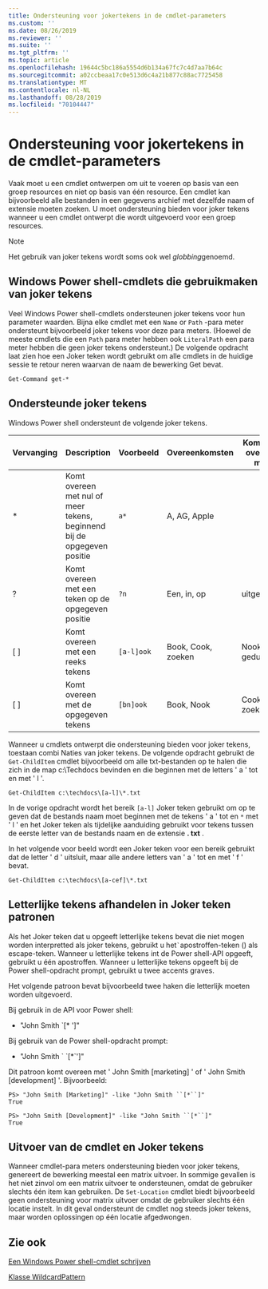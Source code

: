 ```yaml
---
title: Ondersteuning voor jokertekens in de cmdlet-parameters
ms.custom: ''
ms.date: 08/26/2019
ms.reviewer: ''
ms.suite: ''
ms.tgt_pltfrm: ''
ms.topic: article
ms.openlocfilehash: 19644c5bc186a5554d6b134a67fc7c4d7aa7b64c
ms.sourcegitcommit: a02ccbeaa17c0e513d6c4a21b877c88ac7725458
ms.translationtype: MT
ms.contentlocale: nl-NL
ms.lasthandoff: 08/28/2019
ms.locfileid: "70104447"
---
```

# <a name="supporting-wildcard-characters-in-cmdlet-parameters"></a>Ondersteuning voor jokertekens in de cmdlet-parameters

Vaak moet u een cmdlet ontwerpen om uit te voeren op basis van een groep resources en niet op basis van één resource. Een cmdlet kan bijvoorbeeld alle bestanden in een gegevens archief met dezelfde naam of extensie moeten zoeken. U moet ondersteuning bieden voor joker tekens wanneer u een cmdlet ontwerpt die wordt uitgevoerd voor een groep resources.

> [!NOTE]
> Het gebruik van joker tekens wordt soms ook wel *globbing*genoemd.

## <a name="windows-powershell-cmdlets-that-use-wildcards"></a>Windows Power shell-cmdlets die gebruikmaken van joker tekens

 Veel Windows Power shell-cmdlets ondersteunen joker tekens voor hun parameter waarden. Bijna elke cmdlet met een `Name` or `Path` -para meter ondersteunt bijvoorbeeld joker tekens voor deze para meters. (Hoewel de meeste cmdlets die een `Path` para meter hebben ook `LiteralPath` een para meter hebben die geen joker tekens ondersteunt.) De volgende opdracht laat zien hoe een Joker teken wordt gebruikt om alle cmdlets in de huidige sessie te retour neren waarvan de naam de bewerking Get bevat.

 `Get-Command get-*`

## <a name="supported-wildcard-characters"></a>Ondersteunde joker tekens

Windows Power shell ondersteunt de volgende joker tekens.

| Vervanging |                             Description                             |  Voorbeeld   |     Overeenkomsten      | Komt niet overeen met |
| -------- | ------------------------------------------------------------------- | ---------- | ---------------- | -------------- |
| *        | Komt overeen met nul of meer tekens, beginnend bij de opgegeven positie | `a*`       | A, AG, Apple     |                |
| ?        | Komt overeen met een teken op de opgegeven positie                     | `?n`       | Een, in, op       | uitgevoerd            |
| [ ]      | Komt overeen met een reeks tekens                                       | `[a-l]ook` | Book, Cook, zoeken | Nook, geduurde     |
| [ ]      | Komt overeen met de opgegeven tekens                                    | `[bn]ook`  | Book, Nook       | Cook, zoeken     |

Wanneer u cmdlets ontwerpt die ondersteuning bieden voor joker tekens, toestaan combi Naties van joker tekens. De volgende opdracht gebruikt de `Get-ChildItem` cmdlet bijvoorbeeld om alle txt-bestanden op te halen die zich in de map c:\Techdocs bevinden en die beginnen met de letters ' a ' tot en met ' l '.

`Get-ChildItem c:\techdocs\[a-l]\*.txt`

In de vorige opdracht wordt het bereik `[a-l]` Joker teken gebruikt om op te geven dat de bestands naam moet beginnen met de tekens ' a ' tot en `*` met ' l ' en het Joker teken als tijdelijke aanduiding gebruikt voor tekens tussen de eerste letter van de bestands naam en de extensie **. txt** .

In het volgende voor beeld wordt een Joker teken voor een bereik gebruikt dat de letter ' d ' uitsluit, maar alle andere letters van ' a ' tot en met ' f ' bevat.

`Get-ChildItem c:\techdocs\[a-cef]\*.txt`

## <a name="handling-literal-characters-in-wildcard-patterns"></a>Letterlijke tekens afhandelen in Joker teken patronen

Als het Joker teken dat u opgeeft letterlijke tekens bevat die niet mogen worden interpretted als joker tekens, gebruikt u het`` ` ``apostroffen-teken () als escape-teken. Wanneer u letterlijke tekens int de Power shell-API opgeeft, gebruikt u één apostroffen. Wanneer u letterlijke tekens opgeeft bij de Power shell-opdracht prompt, gebruikt u twee accents graves.

Het volgende patroon bevat bijvoorbeeld twee haken die letterlijk moeten worden uitgevoerd.

Bij gebruik in de API voor Power shell:

- "John Smith \`[* ']"

Bij gebruik van de Power shell-opdracht prompt:

- "John Smith \` \`[*\`']"

Dit patroon komt overeen met ' John Smith [marketing] ' of ' John Smith [development] '. Bijvoorbeeld:

```
PS> "John Smith [Marketing]" -like "John Smith ``[*``]"
True

PS> "John Smith [Development]" -like "John Smith ``[*``]"
True
```

## <a name="cmdlet-output-and-wildcard-characters"></a>Uitvoer van de cmdlet en Joker tekens

Wanneer cmdlet-para meters ondersteuning bieden voor joker tekens, genereert de bewerking meestal een matrix uitvoer.
In sommige gevallen is het niet zinvol om een matrix uitvoer te ondersteunen, omdat de gebruiker slechts één item kan gebruiken. De `Set-Location` cmdlet biedt bijvoorbeeld geen ondersteuning voor matrix uitvoer omdat de gebruiker slechts één locatie instelt. In dit geval ondersteunt de cmdlet nog steeds joker tekens, maar worden oplossingen op één locatie afgedwongen.

## <a name="see-also"></a>Zie ook

[Een Windows Power shell-cmdlet schrijven](./writing-a-windows-powershell-cmdlet.md)

[Klasse WildcardPattern](/dotnet/api/system.management.automation.wildcardpattern)
